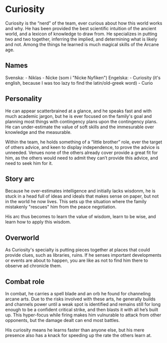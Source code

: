# Curiosity

Curiosity is the “nerd” of the team, ever curious about how this world works and why. He has been provided the best scientific intuition of the ancient world, and a lexicon of knowledge to draw from. He specializes in putting two and two together, inferring the implied, and determining what is likely and not. Among the things he learned is much magical skills of the Arcane age.

## Names

Svenska:
    - Niklas
    - Nicke (som i "Nicke Nyfiken")
Engelska:
    - Curiosity (it's english, because I was too lazy to find the latin/old-greek word)
    - Curio

## Personality

He can appear scatterbrained at a glance, and he speaks fast and with much academic jargon, but he is ever focused on the family's goal and planning most things with contingency plans upon the contingency plans. He can under-estimate the value of soft skills and the immesurable over knowledge and the measurable.

Within the team, he holds something of a “little brother” role, ever the target of others advice, and keen to display independence, to prove the advice is unneeded. Venues none of the others already cover provide a great fit for him, as the others would need to admit they can’t provide this advice, and need to seek him for it.

## Story arc

Because he over-estimates intelligence and initially lacks wisdonm, he is stuck in a head full of ideas and ideals that makes sense on paper, but not in the world he now lives. This sets up the situation where the family mistakenly "rescues" him from the peace negotiation.

His arc thus becomes to learn the value of wisdom, learn to be wise, and learn how to apply this wisdom.

## Overworld

As Curiosity's specialty is putting pieces together at places that could provide clues, such as libraries, ruins. If he senses important developments or events are about to happen, you are like as not to find him there to observe ad chronicle them.

## Combat role

In combat, he carries a spell blade and an orb he found for channeling arcane arts. Due to the risks involved with these arts, he generally builds and channels power until a weak spot is identified and remains still for long enough to be a confident critical strike, and then blasts it with all he’s built up. This hyper-focus while firing makes him vulnurable to attack from other opponents, but the damage dealt can end most battles.

His curiosity means he learns faster than anyone else, but his mere presence also has a knack for speeding up the rate the others learn at.
